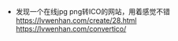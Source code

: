 * 发现一个在线jpg png转ICO的网站，用着感觉不错  
https://lvwenhan.com/create/28.html  
https://lvwenhan.com/convertico/  
